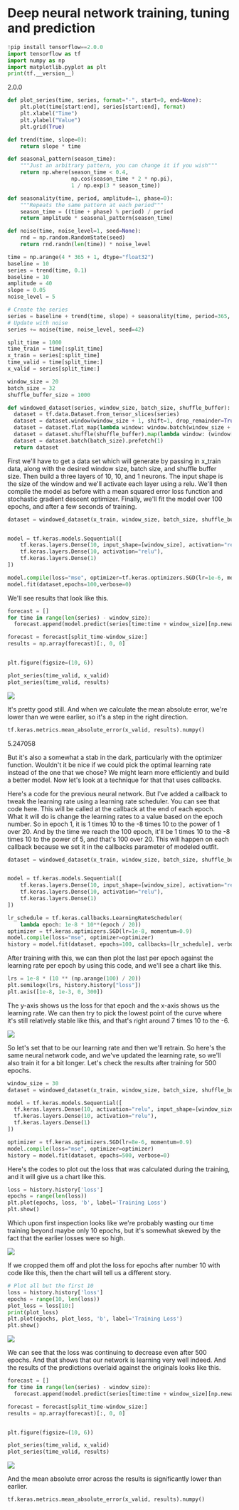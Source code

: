 # Deep neural network training, tuning and prediction

```Python
!pip install tensorflow==2.0.0
import tensorflow as tf
import numpy as np
import matplotlib.pyplot as plt
print(tf.__version__)
```
2.0.0

```Python
def plot_series(time, series, format="-", start=0, end=None):
    plt.plot(time[start:end], series[start:end], format)
    plt.xlabel("Time")
    plt.ylabel("Value")
    plt.grid(True)

def trend(time, slope=0):
    return slope * time

def seasonal_pattern(season_time):
    """Just an arbitrary pattern, you can change it if you wish"""
    return np.where(season_time < 0.4,
                    np.cos(season_time * 2 * np.pi),
                    1 / np.exp(3 * season_time))

def seasonality(time, period, amplitude=1, phase=0):
    """Repeats the same pattern at each period"""
    season_time = ((time + phase) % period) / period
    return amplitude * seasonal_pattern(season_time)

def noise(time, noise_level=1, seed=None):
    rnd = np.random.RandomState(seed)
    return rnd.randn(len(time)) * noise_level

time = np.arange(4 * 365 + 1, dtype="float32")
baseline = 10
series = trend(time, 0.1)
baseline = 10
amplitude = 40
slope = 0.05
noise_level = 5

# Create the series
series = baseline + trend(time, slope) + seasonality(time, period=365, amplitude=amplitude)
# Update with noise
series += noise(time, noise_level, seed=42)

split_time = 1000
time_train = time[:split_time]
x_train = series[:split_time]
time_valid = time[split_time:]
x_valid = series[split_time:]

window_size = 20
batch_size = 32
shuffle_buffer_size = 1000
```


```Python
def windowed_dataset(series, window_size, batch_size, shuffle_buffer):
  dataset = tf.data.Dataset.from_tensor_slices(series)
  dataset = dataset.window(window_size + 1, shift=1, drop_remainder=True)
  dataset = dataset.flat_map(lambda window: window.batch(window_size + 1))
  dataset = dataset.shuffle(shuffle_buffer).map(lambda window: (window[:-1], window[-1]))
  dataset = dataset.batch(batch_size).prefetch(1)
  return dataset
```

First we'll have to get a data set which will generate by passing in x_train data, along with the desired window size, batch size, and shuffle buffer size.  Then build a three layers of 10, 10, and 1 neurons. The input shape is the size of the window and we'll activate each layer using a relu. We'll then compile the model as before with a mean squared error loss function and stochastic gradient descent optimizer. Finally, we'll fit the model over 100 epochs, and after a few seconds of training.
```Python
dataset = windowed_dataset(x_train, window_size, batch_size, shuffle_buffer_size)


model = tf.keras.models.Sequential([
    tf.keras.layers.Dense(10, input_shape=[window_size], activation="relu"),
    tf.keras.layers.Dense(10, activation="relu"),
    tf.keras.layers.Dense(1)
])

model.compile(loss="mse", optimizer=tf.keras.optimizers.SGD(lr=1e-6, momentum=0.9))
model.fit(dataset,epochs=100,verbose=0)


```
We'll see results that look like this.

```Python
forecast = []
for time in range(len(series) - window_size):
  forecast.append(model.predict(series[time:time + window_size][np.newaxis]))

forecast = forecast[split_time-window_size:]
results = np.array(forecast)[:, 0, 0]


plt.figure(figsize=(10, 6))

plot_series(time_valid, x_valid)
plot_series(time_valid, results)
```

![](images/dnn-train-pred-e9af5252.png)

 It's pretty good still. And when we calculate the mean absolute error, we're lower than we were earlier, so it's a step in the right direction.

```Python
tf.keras.metrics.mean_absolute_error(x_valid, results).numpy()
```
5.247058


 But it's also a somewhat a stab in the dark, particularly with the optimizer function. Wouldn't it be nice if we could pick the optimal learning rate instead of the one that we chose? We might learn more efficiently and build a better model. Now let's look at a technique for that that uses callbacks.


Here's a code for the previous neural network. But I've added a callback to tweak the learning rate using a learning rate scheduler. You can see that code here. This will be called at the callback at the end of each epoch. What it will do is change the learning rates to a value based on the epoch number. So in epoch 1, it is 1 times 10 to the -8 times 10 to the power of 1 over 20. And by the time we reach the 100 epoch, it'll be 1 times 10 to the -8 times 10 to the power of 5, and that's 100 over 20. This will happen on each callback because we set it in the callbacks parameter of modeled outfit.

```Python
dataset = windowed_dataset(x_train, window_size, batch_size, shuffle_buffer_size)


model = tf.keras.models.Sequential([
    tf.keras.layers.Dense(10, input_shape=[window_size], activation="relu"),
    tf.keras.layers.Dense(10, activation="relu"),
    tf.keras.layers.Dense(1)
])

lr_schedule = tf.keras.callbacks.LearningRateScheduler(
    lambda epoch: 1e-8 * 10**(epoch / 20))
optimizer = tf.keras.optimizers.SGD(lr=1e-8, momentum=0.9)
model.compile(loss="mse", optimizer=optimizer)
history = model.fit(dataset, epochs=100, callbacks=[lr_schedule], verbose=0)
```
After training with this, we can then plot the last per epoch against the learning rate per epoch by using this code, and we'll see a chart like this.
```Python
lrs = 1e-8 * (10 ** (np.arange(100) / 20))
plt.semilogx(lrs, history.history["loss"])
plt.axis([1e-8, 1e-3, 0, 300])
```
The y-axis shows us the loss for that epoch and the x-axis shows us the learning rate. We can then try to pick the lowest point of the curve where it's still relatively stable like this, and that's right around 7 times 10 to the -6.

![](images/dnn-train-pred-6f9b9a70.png)

So let's set that to be our learning rate and then we'll retrain. So here's the same neural network code, and we've updated the learning rate, so we'll also train it for a bit longer. Let's check the results after training for 500 epochs.
```Python
window_size = 30
dataset = windowed_dataset(x_train, window_size, batch_size, shuffle_buffer_size)

model = tf.keras.models.Sequential([
  tf.keras.layers.Dense(10, activation="relu", input_shape=[window_size]),
  tf.keras.layers.Dense(10, activation="relu"),
  tf.keras.layers.Dense(1)
])

optimizer = tf.keras.optimizers.SGD(lr=8e-6, momentum=0.9)
model.compile(loss="mse", optimizer=optimizer)
history = model.fit(dataset, epochs=500, verbose=0)
```

Here's the codes to plot out the loss that was calculated during the training, and it will give us a chart like this.
```Python
loss = history.history['loss']
epochs = range(len(loss))
plt.plot(epochs, loss, 'b', label='Training Loss')
plt.show()
```
Which upon first inspection looks like we're probably wasting our time training beyond maybe only 10 epochs, but it's somewhat skewed by the fact that the earlier losses were so high.

![](images/dnn-train-pred-6a4b9d3e.png)

If we cropped them off and plot the loss for epochs after number 10 with code like this, then the chart will tell us a different story.

```Python
# Plot all but the first 10
loss = history.history['loss']
epochs = range(10, len(loss))
plot_loss = loss[10:]
print(plot_loss)
plt.plot(epochs, plot_loss, 'b', label='Training Loss')
plt.show()
```
![](images/dnn-train-pred-48df7105.png)

We can see that the loss was continuing to decrease even after 500 epochs. And that shows that our network is learning very well indeed. And the results of the predictions overlaid against the originals looks like this.

```Python
forecast = []
for time in range(len(series) - window_size):
  forecast.append(model.predict(series[time:time + window_size][np.newaxis]))

forecast = forecast[split_time-window_size:]
results = np.array(forecast)[:, 0, 0]


plt.figure(figsize=(10, 6))

plot_series(time_valid, x_valid)
plot_series(time_valid, results)
```
![](images/dnn-train-pred-ad10b8c0.png)

And the mean absolute error across the results is significantly lower than earlier.
```Python
tf.keras.metrics.mean_absolute_error(x_valid, results).numpy()
```
